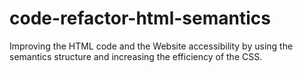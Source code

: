 # code-refactor-html-semantics
Improving the HTML code and the Website accessibility by using the semantics structure and increasing the efficiency of the CSS. 

